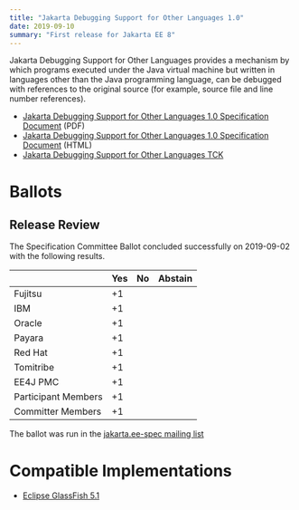 ```yaml
---
title: "Jakarta Debugging Support for Other Languages 1.0"
date: 2019-09-10
summary: "First release for Jakarta EE 8"
---
```

Jakarta Debugging Support for Other Languages provides a mechanism by which 
programs executed under the Java virtual machine but written in languages 
other than the Java programming language, can be debugged with references to
the original source (for example, source file and line number references).

* [Jakarta Debugging Support for Other Languages 1.0 Specification Document](./debugging_1.0.pdf) (PDF)
* [Jakarta Debugging Support for Other Languages 1.0 Specification Document](./debugging_1.0.html) (HTML)
* [Jakarta Debugging Support for Other Languages TCK](https://download.eclipse.org/jakartaee/debugging/1.0/eclipse-debugging-tck-1.0.0.zip)

# Ballots

## Release Review

The Specification Committee Ballot concluded successfully on 2019-09-02 with the following results.

|                       |  Yes    | No      | Abstain  |
|-----------------------|---------|---------|----------|
|Fujitsu                |   +1    |         |          |
|IBM                    |   +1    |         |          |
|Oracle                 |   +1    |         |          |
|Payara                 |   +1    |         |          |
|Red Hat                |   +1    |         |          |
|Tomitribe              |   +1    |         |          |
|EE4J PMC               |   +1    |         |          |
|Participant Members    |   +1    |         |          |
|Committer Members      |   +1    |         |          |

The ballot was run in the [jakarta.ee-spec mailing list](https://www.eclipse.org/lists/jakarta.ee-spec/msg00499.html)

# Compatible Implementations

* [Eclipse GlassFish 5.1](https://eclipse-ee4j.github.io/glassfish/) 
